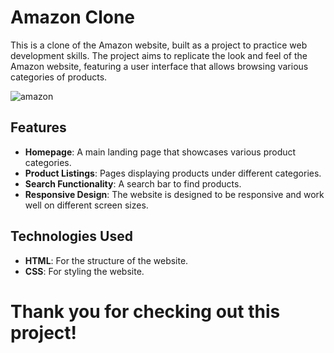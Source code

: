 
# Amazon Clone

This is a clone of the Amazon website, built as a project to practice web development skills. The project aims to replicate the look and feel of the Amazon website, featuring a user interface that allows browsing various categories of products.

![amazon](https://github.com/Vipinsain08/Amazon-Clone/assets/98072648/216cb98b-daad-466a-ba73-626604175c65)



## Features

- **Homepage**: A main landing page that showcases various product categories.
- **Product Listings**: Pages displaying products under different categories.
- **Search Functionality**: A search bar to find products.
- **Responsive Design**: The website is designed to be responsive and work well on different screen sizes.

## Technologies Used

- **HTML**: For the structure of the website.
- **CSS**: For styling the website.


# Thank you for checking out this project!

